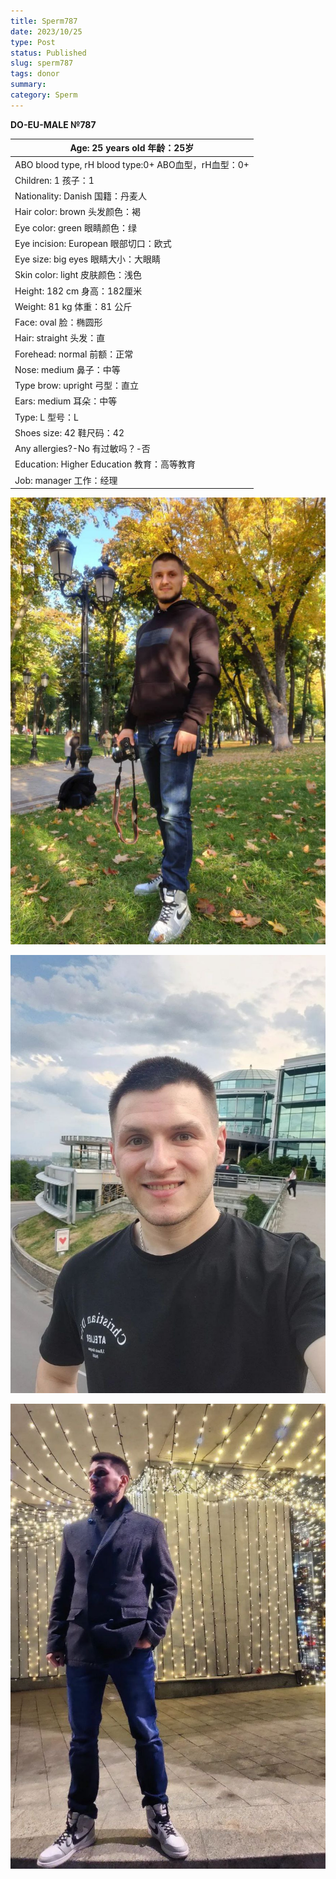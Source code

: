 ```yaml
---
title: Sperm787
date: 2023/10/25
type: Post
status: Published
slug: sperm787
tags: donor
summary: 
category: Sperm
---
```



**DO-EU-MALE №787**

| Age: 25 years old  年龄：25岁 |
| --- |
| ABO blood type, rH blood type:0+  ABO血型，rH血型：0+ |
| Children: 1  孩子：1 |
| Nationality: Danish  国籍：丹麦人 |
| Hair color: brown  头发颜色：褐 |
| Eye color: green  眼睛颜色：绿 |
| Eye incision: European  眼部切口：欧式 |
| Eye size: big eyes  眼睛大小：大眼睛 |
| Skin color: light  皮肤颜色：浅色 |
| Height: 182 cm  身高：182厘米 |
| Weight: 81 kg  体重：81 公斤 |
| Face: oval  脸：椭圆形 |
| Hair: straight  头发：直 |
| Forehead: normal  前额：正常 |
| Nose: medium  鼻子：中等 |
| Type brow: upright  弓型：直立 |
| Ears: medium  耳朵：中等 |
| Type: L  型号：L |
| Shoes size: 42  鞋尺码：42 |
| Any allergies?-No  有过敏吗？-否 |
| Education: Higher Education  教育：高等教育 |
| Job: manager  工作：经理 |

![](media/3bcbbbc8_02_140307.png)

![](media/3bcbbbc8_03_140307.png)

![](media/3bcbbbc8_04_140307.png)
